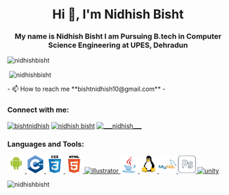 <h1 align="center">Hi 👋, I'm Nidhish Bisht</h1>
<h3 align="center">My name is Nidhish Bisht I am Pursuing B.tech in Computer Science Engineering at UPES, Dehradun</h3>

<p align="left"> <img src="https://komarev.com/ghpvc/?username=nidhishbisht&label=Profile%20views&color=0e75b6&style=flat" alt="nidhishbisht" /> </p>

<p >&nbsp;<img align="center"  src="https://github-readme-stats.vercel.app/api?username=nidhishbisht&show_icons=true&locale=encolor=0e75b6&style=flat" alt="nidhishbisht" /></p>
- 📫 How to reach me **bishtnidhish10@gmail.com**
- 

<h3 align="left">Connect with me:</h3>
<p align="left">
<a href="https://twitter.com/bishtnidhish" target="blank"><img align="center" src="https://cdn.jsdelivr.net/npm/simple-icons@3.0.1/icons/twitter.svg" alt="bishtnidhish" height="30" width="40" /></a>
<a href="https://linkedin.com/in/nidhish bisht" target="blank"><img align="center" src="https://cdn.jsdelivr.net/npm/simple-icons@3.0.1/icons/linkedin.svg" alt="nidhish bisht" height="30" width="40" /></a>
<a href="https://instagram.com/___nidhish___" target="blank"><img align="center" src="https://cdn.jsdelivr.net/npm/simple-icons@3.0.1/icons/instagram.svg" alt="___nidhish___" height="30" width="40" /></a>
</p>

<h3 align="left">Languages and Tools:</h3>
<p align="left"> <a href="https://developer.android.com" target="_blank"> <img src="https://raw.githubusercontent.com/devicons/devicon/master/icons/android/android-original-wordmark.svg" alt="android" width="40" height="40"/> </a> <a href="https://www.w3schools.com/cpp/" target="_blank"> <img src="https://raw.githubusercontent.com/devicons/devicon/master/icons/cplusplus/cplusplus-original.svg" alt="cplusplus" width="40" height="40"/> </a> <a href="https://www.w3schools.com/css/" target="_blank"> <img src="https://raw.githubusercontent.com/devicons/devicon/master/icons/css3/css3-original-wordmark.svg" alt="css3" width="40" height="40"/> </a> <a href="https://www.w3.org/html/" target="_blank"> <img src="https://raw.githubusercontent.com/devicons/devicon/master/icons/html5/html5-original-wordmark.svg" alt="html5" width="40" height="40"/> </a> <a href="https://www.adobe.com/in/products/illustrator.html" target="_blank"> <img src="https://www.vectorlogo.zone/logos/adobe_illustrator/adobe_illustrator-icon.svg" alt="illustrator" width="40" height="40"/> </a> <a href="https://www.java.com" target="_blank"> <img src="https://raw.githubusercontent.com/devicons/devicon/master/icons/java/java-original.svg" alt="java" width="40" height="40"/> </a> <a href="https://www.linux.org/" target="_blank"> <img src="https://raw.githubusercontent.com/devicons/devicon/master/icons/linux/linux-original.svg" alt="linux" width="40" height="40"/> </a> <a href="https://www.mysql.com/" target="_blank"> <img src="https://raw.githubusercontent.com/devicons/devicon/master/icons/mysql/mysql-original-wordmark.svg" alt="mysql" width="40" height="40"/> </a> <a href="https://www.photoshop.com/en" target="_blank"> <img src="https://raw.githubusercontent.com/devicons/devicon/master/icons/photoshop/photoshop-line.svg" alt="photoshop" width="40" height="40"/> </a> <a href="https://unity.com/" target="_blank"> <img src="https://www.vectorlogo.zone/logos/unity3d/unity3d-icon.svg" alt="unity" width="40" height="40"/> </a> </p>

<p><img align="left" src="https://github-readme-stats.vercel.app/api/top-langs?username=nidhishbisht&show_icons=true&locale=en&layout=compact" alt="nidhishbisht" /></p>


